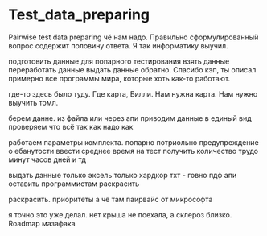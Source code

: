 # Test_data_preparing
Pairwise test data preparing
чё нам надо. 
Правильно сформулированный вопрос содержит половину ответа. Я так информатику выучил.

подготовить данные для попарного тестирования
взять данные 
переработать данные
выдать данные обратно.
Спасибо кэп, ты описал примерно все программы мира, которые хоть как-то работают.

где-то здесь было туду. 
Где карта, Билли. Нам нужна карта.
Нам нужно выучить томл. 

берем данне. 
из файла или через апи
приводим данные в единый вид
проверяем что всё так как надо как

работаем
параметры комплекта. 
    попарно потриольно
        предупреждение о ебанутости
ввести среднее время на тест получить количество трудо минут часов дней и тд

выдать данные
только эксель только хардкор
тхт - говно 
пдф
апи оставить программистам
раскрасить

раскрасить.
приоритеты
а чё там паирвайс от микрософта

я точно это уже делал. нет крыша не поехала, а склероз близко. Roadmap мазафака